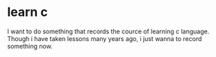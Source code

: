# learn c
I want to do something that records the cource of learning c language.
Though i have taken lessons many years ago, i just wanna to record something now.
